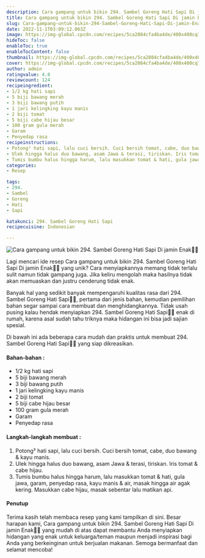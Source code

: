 ```yaml
---
description: Cara gampang untuk bikin 294. Sambel Goreng Hati Sapi Di jamin Enak"
title: Cara gampang untuk bikin 294. Sambel Goreng Hati Sapi Di jamin Enak
slug: Cara-gampang-untuk-bikin-294-Sambel-Goreng-Hati-Sapi-Di-jamin-Enak
date: 2022-11-1T03:09:12.063Z
image: https://img-global.cpcdn.com/recipes/5ca2084cfa4ba4de/400x400cq70/photo.jpg
hideToc: false
enableToc: true
enableTocContent: false
thumbnail: https://img-global.cpcdn.com/recipes/5ca2084cfa4ba4de/400x400cq70/photo.jpg
cover: https://img-global.cpcdn.com/recipes/5ca2084cfa4ba4de/400x400cq70/photo.jpg
author: admin
ratingvalue: 4.8
reviewcount: 124
recipeingredient:
- 1/2 kg hati sapi
- 5 biji bawang merah
- 3 biji bawang putih
- 1 jari kelingking kayu manis
- 2 biji tomat
- 5 biji cabe hijau besar
- 100 gram gula merah
- Garam
- Penyedap rasa
recipeinstructions:
- Potong² hati sapi, lalu cuci bersih. Cuci bersih tomat, cabe, duo bawang & kayu manis.
- Ulek hingga halus duo bawang, asam Jawa & terasi, tiriskan. Iris tomat & cabe hijau.
- Tumis bumbu halus hingga harum, lalu masukkan tomat & hati, gula jawa, garam, penyedap rasa, kayu manis & air, masak hingga air agak kering. Masukkan cabe hijau, masak sebentar lalu matikan api.
categories:
- Resep

tags:
- 294.
- Sambel
- Goreng
- Hati
- Sapi

katakunci: 294. Sambel Goreng Hati Sapi
recipecuisine: Indonesian

---
```


![Cara gampang untuk bikin 294. Sambel Goreng Hati Sapi Di jamin Enak👩‍🍳](https://img-global.cpcdn.com/recipes/5ca2084cfa4ba4de/400x400cq70/photo.jpg)

Lagi mencari ide resep Cara gampang untuk bikin 294. Sambel Goreng Hati Sapi Di jamin Enak👩‍🍳 yang unik? Cara menyiapkannya memang tidak terlalu sulit namun tidak gampang juga. Jika keliru mengolah maka hasilnya tidak akan memuaskan dan justru cenderung tidak enak.

Banyak hal yang sedikit banyak mempengaruhi kualitas rasa dari 294. Sambel Goreng Hati Sapi👩‍🍳, pertama dari jenis bahan, kemudian pemilihan bahan segar sampai cara membuat dan menghidangkannya. Tidak usah pusing kalau hendak menyiapkan 294. Sambel Goreng Hati Sapi👩‍🍳 enak di rumah, karena asal sudah tahu triknya maka hidangan ini bisa jadi sajian spesial.

Di bawah ini ada beberapa cara mudah dan praktis untuk membuat 294. Sambel Goreng Hati Sapi👩‍🍳 yang siap dikreasikan.

<!--inarticleads1-->

#### Bahan-bahan :

- 1/2 kg hati sapi
- 5 biji bawang merah
- 3 biji bawang putih
- 1 jari kelingking kayu manis
- 2 biji tomat
- 5 biji cabe hijau besar
- 100 gram gula merah
- Garam
- Penyedap rasa

<!--inarticleads2-->

#### Langkah-langkah membuat :

1. Potong² hati sapi, lalu cuci bersih. Cuci bersih tomat, cabe, duo bawang & kayu manis.
1. Ulek hingga halus duo bawang, asam Jawa & terasi, tiriskan. Iris tomat & cabe hijau.
1. Tumis bumbu halus hingga harum, lalu masukkan tomat & hati, gula jawa, garam, penyedap rasa, kayu manis & air, masak hingga air agak kering. Masukkan cabe hijau, masak sebentar lalu matikan api.

#### Penutup

Terima kasih telah membaca resep yang kami tampilkan di sini. Besar harapan kami, Cara gampang untuk bikin 294. Sambel Goreng Hati Sapi Di jamin Enak👩‍🍳 yang mudah di atas dapat membantu Anda menyiapkan hidangan yang enak untuk keluarga/teman maupun menjadi inspirasi bagi Anda yang berkeinginan untuk berjualan makanan. Semoga bermanfaat dan selamat mencoba!